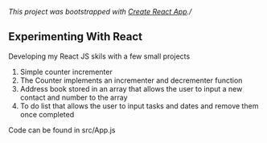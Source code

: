 *This project was bootstrapped with [Create React App](https://github.com/facebook/create-react-app)./*

## Experimenting With React 

Developing my React JS skils with a few small projects 

1. Simple counter incrementer 
2. The Counter implements an incrementer and decrementer function
3. Address book stored in an array that allows the user to input a new contact and number to the array
4. To do list that allows the user to input tasks and dates and remove them once completed


Code can be found in src/App.js
